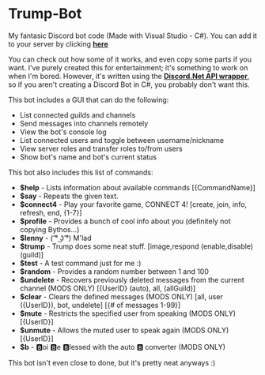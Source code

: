 ﻿# Trump-Bot
My fantasic Discord bot code (Made with Visual Studio - C#). 
You can add it to your server by clicking [**here**](https://discordapp.com/oauth2/authorize?client_id=321097604131717120&scope=bot&permissions=2146958591 "Add Trump-Bot to your guild!")

You can check out how some of it works, and even copy some parts if you want.
I've purely created this for entertainment; it's something to work on when I'm bored.
However, it's written using the [**Discord.Net API wrapper**](https://github.com/RogueException/Discord.Net "Discord.Net Github Page"), so if you aren't creating a Discord Bot in C#, you probably don't want this.

This bot includes a GUI that can do the following:
* List connected guilds and channels
* Send messages into channels remotely 
* View the bot's console log
* List connected users and toggle between username/nickname
* View server roles and transfer roles to/from users
* Show bot's name and bot's current status

This bot also includes this list of commands:
* **$help** - Lists information about available commands [{CommandName}]
* **$say** - Repeats the given text.
* **$connect4** - Play your favorite game, CONNECT 4! [create, join, info, refresh, end, {1-7}]
* **$profile** - Provides a bunch of cool info about you (definitely not copying Bythos...)
* **$lenny** - ( ͡° ͜ʖ ͡°) M'lad
* **$trump** - Trump does some neat stuff. [image,respond (enable,disable) (guild)]
* **$test** - A test command just for me :)
* **$random** - Provides a random number between 1 and 100
* **$undelete** - Recovers previously deleted messages from the current channel (MODS ONLY)  [{UserID} (auto), all, (allGuild)]
* **$clear** - Clears the defined messages (MODS ONLY) [all, user ({UserID}), bot, undelete]  [{# of messages 1-99}]
* **$mute** - Restricts the specified user from speaking (MODS ONLY) [{UserID}]
* **$unmute** - Allows the muted user to speak again (MODS ONLY) [{UserID}]
* **$b** - :b:oi :b:e :b:lessed with the auto :b: converter (MODS ONLY)

This bot isn't even close to done, but it's pretty neat anyways :)